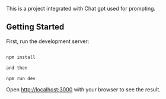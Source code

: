 This is a project integrated with Chat gpt used for prompting.

## Getting Started

First, run the development server:

```bash

npm install

and then

npm run dev

```

Open [http://localhost:3000](http://localhost:3000) with your browser to see the result.
